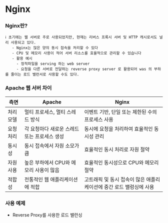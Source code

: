 # Nginx

### Nginx란?
```properties
ℹ️ 초기에는 웹 서버로 주로 사용되었지만, 현재는 리버스 프록시 서버 및 HTTP 캐시로서도 널리 사용되고 있다.
   - Nginx는 많은 양의 동시 접속을 처리할 수 있다
   - CPU 및 메모리 사용이 적어 서버 리소스를 효율적으로 관리할 수 있습니다
   - 활용 예시
     - 정적파일을 serving 하는 web server
     - 요청을 다른 서버로 전달하는 reverse proxy server 로 활용되어 was 의 부하를 줄이는 로드 밸런서로 사용할 수도 있다.    
```

### Apache 웹 서버 차이

측면              | Apache                                  | Nginx
------------------|-----------------------------------------|-----------------------------------------
처리 모델         | 멀티 프로세스, 멀티 스레드 방식         | 이벤트 기반, 단일 또는 제한된 수의 프로세스 사용
요청 처리         | 각 요청마다 새로운 스레드 또는 프로세스 생성 | 동시에 요청을 처리하여 효율적인 동시성 관리
동시성             | 동시 접속에서 자원 소모가 큼         | 효율적인 동시 처리로 자원 절약
자원 사용         | 높은 부하에서 CPU와 메모리 사용이 많음  | 효율적인 동시성으로 CPU와 메모리 절약
적합성             | 전통적인 웹 애플리케이션에 적합         | 고트래픽 및 동시 접속이 많은 애플리케이션에 중간 로드 밸렁싱에 사용


### 사용 예제
- Reverse Proxy를 사용한 로드 밸런싱

